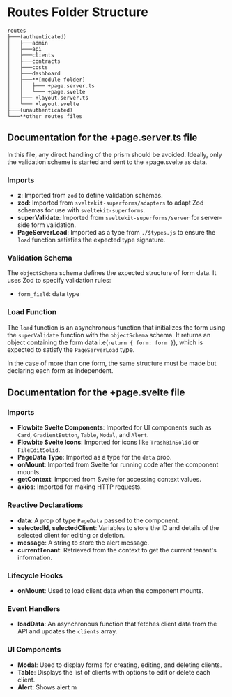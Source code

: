 # Routes Folder Structure
```
routes
├───(authenticated)
│   ├───admin
│   ├───api
│   ├───clients
│   ├───contracts
│   ├───costs
│   ├───dashboard
│   ├───**[module folder]
│   │   ├─── +page.server.ts
│   │   └─── +page.svelte
│   ├─── +layout.server.ts
│   └─── +layout.svelte
├───(unauthenticated)
└───**other routes files
```

## Documentation for the +page.server.ts file
In this file, any direct handling of the prism should be avoided. Ideally, only the validation scheme is started and sent to the +page.svelte as data.

### Imports

- **z**: Imported from `zod` to define validation schemas.
- **zod**: Imported from `sveltekit-superforms/adapters` to adapt Zod schemas for use with `sveltekit-superforms`.
- **superValidate**: Imported from `sveltekit-superforms/server` for server-side form validation.
- **PageServerLoad**: Imported as a type from `./$types.js` to ensure the `load` function satisfies the expected type signature.

### Validation Schema

The `objectSchema` schema defines the expected structure of form data. It uses Zod to specify validation rules:

- `form_field`: data type

### Load Function

The `load` function is an asynchronous function that initializes the form using the `superValidate` function with the `objectSchema` schema. It returns an object containing the form data i.e(`return { form: form }`), which is expected to satisfy the `PageServerLoad` type.

In the case of more than one form, the same structure must be made but declaring each form as independent.


## Documentation for the +page.svelte file

### Imports

- **Flowbite Svelte Components**: Imported for UI components such as `Card`, `GradientButton`, `Table`, `Modal`, and `Alert`.
- **Flowbite Svelte Icons**: Imported for icons like `TrashBinSolid` or `FileEditSolid`.
- **PageData Type**: Imported as a type for the `data` prop.
- **onMount**: Imported from Svelte for running code after the component mounts.
- **getContext**: Imported from Svelte for accessing context values.
- **axios**: Imported for making HTTP requests.

### Reactive Declarations

- **data**: A prop of type `PageData` passed to the component.
- **selectedId, selectedClient**: Variables to store the ID and details of the selected client for editing or deletion.
- **message**: A string to store the alert message.
- **currentTenant**: Retrieved from the context to get the current tenant's information.

### Lifecycle Hooks

- **onMount**: Used to load client data when the component mounts.

### Event Handlers

- **loadData**: An asynchronous function that fetches client data from the API and updates the `clients` array.

### UI Components

- **Modal**: Used to display forms for creating, editing, and deleting clients.
- **Table**: Displays the list of clients with options to edit or delete each client.
- **Alert**: Shows alert m
